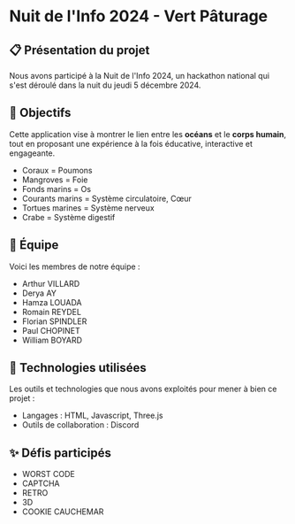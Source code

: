 # Nuit de l'Info 2024 - Vert Pâturage

## 📋 Présentation du projet
Nous avons participé à la Nuit de l'Info 2024, un hackathon national qui s'est déroulé dans la nuit du jeudi 5 décembre 2024.

## 🎯 Objectifs 

Cette application vise à montrer le lien entre les **océans** et le **corps humain**, tout en proposant une expérience à la fois éducative, interactive et engageante.
- Coraux = Poumons
- Mangroves = Foie
- Fonds marins = Os
- Courants marins = Système circulatoire, Cœur
- Tortues marines = Système nerveux
- Crabe = Système digestif


## 🐐 Équipe

Voici les membres de notre équipe :
- Arthur VILLARD 
- Derya AY
- Hamza LOUADA
- Romain REYDEL
- Florian SPINDLER
- Paul CHOPINET
- William BOYARD

## 🔧 Technologies utilisées
Les outils et technologies que nous avons exploités pour mener à bien ce projet :

- Langages : HTML, Javascript, Three.js
- Outils de collaboration : Discord

## ✨ Défis participés 
- WORST CODE
- CAPTCHA 
- RETRO
- 3D
- COOKIE CAUCHEMAR
